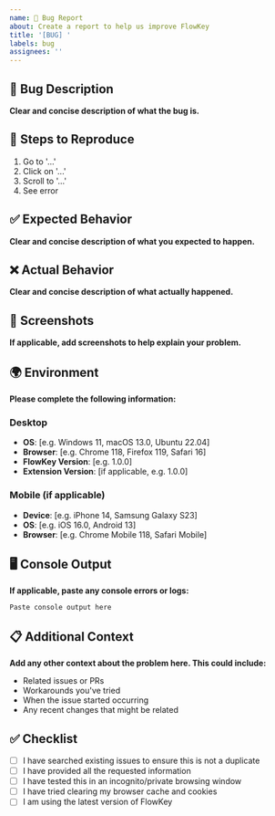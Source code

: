 ```yaml
---
name: 🐛 Bug Report
about: Create a report to help us improve FlowKey
title: '[BUG] '
labels: bug
assignees: ''
---
```


## 🐛 Bug Description

**Clear and concise description of what the bug is.**

## 🔄 Steps to Reproduce

1. Go to '...'
2. Click on '...'
3. Scroll to '...'
4. See error

## ✅ Expected Behavior

**Clear and concise description of what you expected to happen.**

## ❌ Actual Behavior

**Clear and concise description of what actually happened.**

## 📸 Screenshots

**If applicable, add screenshots to help explain your problem.**

## 🌍 Environment

**Please complete the following information:**

### Desktop
- **OS**: [e.g. Windows 11, macOS 13.0, Ubuntu 22.04]
- **Browser**: [e.g. Chrome 118, Firefox 119, Safari 16]
- **FlowKey Version**: [e.g. 1.0.0]
- **Extension Version**: [if applicable, e.g. 1.0.0]

### Mobile (if applicable)
- **Device**: [e.g. iPhone 14, Samsung Galaxy S23]
- **OS**: [e.g. iOS 16.0, Android 13]
- **Browser**: [e.g. Chrome Mobile 118, Safari Mobile]

## 🖥️ Console Output

**If applicable, paste any console errors or logs:**

```
Paste console output here
```

## 📋 Additional Context

**Add any other context about the problem here. This could include:**
- Related issues or PRs
- Workarounds you've tried
- When the issue started occurring
- Any recent changes that might be related

## ✅ Checklist

- [ ] I have searched existing issues to ensure this is not a duplicate
- [ ] I have provided all the requested information
- [ ] I have tested this in an incognito/private browsing window
- [ ] I have tried clearing my browser cache and cookies
- [ ] I am using the latest version of FlowKey